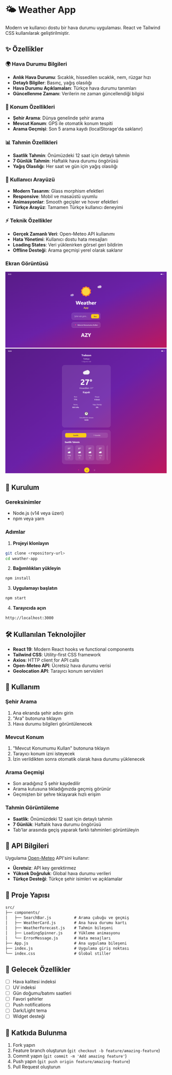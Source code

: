 # 🌤️ Weather App

Modern ve kullanıcı dostu bir hava durumu uygulaması. React ve Tailwind CSS kullanılarak geliştirilmiştir.

## ✨ Özellikler

### 🌍 Hava Durumu Bilgileri
- **Anlık Hava Durumu**: Sıcaklık, hissedilen sıcaklık, nem, rüzgar hızı
- **Detaylı Bilgiler**: Basınç, yağış olasılığı
- **Hava Durumu Açıklamaları**: Türkçe hava durumu tanımları
- **Güncellenme Zamanı**: Verilerin ne zaman güncellendiği bilgisi

### 📍 Konum Özellikleri
- **Şehir Arama**: Dünya genelinde şehir arama
- **Mevcut Konum**: GPS ile otomatik konum tespiti
- **Arama Geçmişi**: Son 5 arama kaydı (localStorage'da saklanır)

### 📊 Tahmin Özellikleri
- **Saatlik Tahmin**: Önümüzdeki 12 saat için detaylı tahmin
- **7 Günlük Tahmin**: Haftalık hava durumu öngörüsü
- **Yağış Olasılığı**: Her saat ve gün için yağış olasılığı

### 🎨 Kullanıcı Arayüzü
- **Modern Tasarım**: Glass morphism efektleri
- **Responsive**: Mobil ve masaüstü uyumlu
- **Animasyonlar**: Smooth geçişler ve hover efektleri
- **Türkçe Arayüz**: Tamamen Türkçe kullanıcı deneyimi

### ⚡ Teknik Özellikler
- **Gerçek Zamanlı Veri**: Open-Meteo API kullanımı
- **Hata Yönetimi**: Kullanıcı dostu hata mesajları
- **Loading States**: Veri yüklenirken görsel geri bildirim
- **Offline Desteği**: Arama geçmişi yerel olarak saklanır

### Ekran Görüntüsü

![alt text](<src/examp-1.png>)
![alt text](<src/examp-2.png>)

## 🚀 Kurulum

### Gereksinimler
- Node.js (v14 veya üzeri)
- npm veya yarn

### Adımlar

1. **Projeyi klonlayın**
```bash
git clone <repository-url>
cd weather-app
```

2. **Bağımlılıkları yükleyin**
```bash
npm install
```

3. **Uygulamayı başlatın**
```bash
npm start
```

4. **Tarayıcıda açın**
```
http://localhost:3000
```

## 🛠️ Kullanılan Teknolojiler

- **React 19**: Modern React hooks ve functional components
- **Tailwind CSS**: Utility-first CSS framework
- **Axios**: HTTP client for API calls
- **Open-Meteo API**: Ücretsiz hava durumu verisi
- **Geolocation API**: Tarayıcı konum servisleri

## 📱 Kullanım

### Şehir Arama
1. Ana ekranda şehir adını girin
2. "Ara" butonuna tıklayın
3. Hava durumu bilgileri görüntülenecek

### Mevcut Konum
1. "Mevcut Konumumu Kullan" butonuna tıklayın
2. Tarayıcı konum izni isteyecek
3. İzin verildikten sonra otomatik olarak hava durumu yüklenecek

### Arama Geçmişi
- Son aradığınız 5 şehir kaydedilir
- Arama kutusuna tıkladığınızda geçmiş görünür
- Geçmişten bir şehre tıklayarak hızlı erişim

### Tahmin Görüntüleme
- **Saatlik**: Önümüzdeki 12 saat için detaylı tahmin
- **7 Günlük**: Haftalık hava durumu öngörüsü
- Tab'lar arasında geçiş yaparak farklı tahminleri görüntüleyin

## 🔧 API Bilgileri

Uygulama [Open-Meteo](https://open-meteo.com/) API'sini kullanır:
- **Ücretsiz**: API key gerektirmez
- **Yüksek Doğruluk**: Global hava durumu verileri
- **Türkçe Desteği**: Türkçe şehir isimleri ve açıklamalar

## 📁 Proje Yapısı

```
src/
├── components/
│   ├── SearchBar.js          # Arama çubuğu ve geçmiş
│   ├── WeatherCard.js        # Ana hava durumu kartı
│   ├── WeatherForecast.js    # Tahmin bileşeni
│   ├── LoadingSpinner.js     # Yükleme animasyonu
│   └── ErrorMessage.js       # Hata mesajları
├── App.js                    # Ana uygulama bileşeni
├── index.js                  # Uygulama giriş noktası
└── index.css                 # Global stiller
```

## 🎯 Gelecek Özellikler

- [ ] Hava kalitesi indeksi
- [ ] UV indeksi
- [ ] Gün doğumu/batımı saatleri
- [ ] Favori şehirler
- [ ] Push notifications
- [ ] Dark/Light tema
- [ ] Widget desteği

## 🤝 Katkıda Bulunma

1. Fork yapın
2. Feature branch oluşturun (`git checkout -b feature/amazing-feature`)
3. Commit yapın (`git commit -m 'Add amazing feature'`)
4. Push yapın (`git push origin feature/amazing-feature`)
5. Pull Request oluşturun
